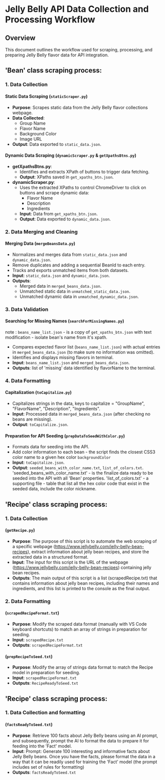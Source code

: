 # Jelly Belly API Data Collection and Processing Workflow

## Overview

This document outlines the workflow used for scraping, processing, and preparing Jelly Belly flavor data for API integration.

## 'Bean' class scraping process:

### 1. Data Collection

#### Static Data Scraping (`staticScraper.py`)

- **Purpose**: Scrapes static data from the Jelly Belly flavor collections webpage.
- **Data Collected**:
  - Group Name
  - Flavor Name
  - Background Color
  - Image URL
- **Output**: Data exported to `static_data.json`.

#### Dynamic Data Scraping (`dynamicScraper.py` & `getXpathsBtns.py`)

- **getXpathsBtns.py**:
  - Identifies and extracts XPath of buttons to trigger data fetching.
  - **Output**: XPaths saved in `get_xpaths_btn.json`.
- **dynamicScraper.py**:
  - Uses the extracted XPaths to control ChromeDriver to click on buttons and scrape dynamic data:
    - Flavor Name
    - Description
    - Ingredients
  - **Input**: Data from `get_xpaths_btn.json`.
  - **Output**: Data exported to `dynamic_data.json`.

### 2. Data Merging and Cleaning

#### Merging Data (`mergeBeansData.py`)

- Normalizes and merges data from `static_data.json` and `dynamic_data.json`.
- Remove duplicates and adding a sequential BeanId to each entry.
- Tracks and exports unmatched items from both datasets.
- **Input**: `static_data.json` and `dynamic_data.json`.
- **Outputs**:
  - Merged data in `merged_beans_data.json`.
  - Unmatched static data in `unmatched_static_data.json`.
  - Unmatched dynamic data in `unmatched_dynamic_data.json`.

### 3. Data Validation

#### Searching for Missing Names (`searchForMissingNames.py`)

note : `beans_name_list.json` - is a copy of `get_xpaths_btn.json` with text modification - isolate bean's name from it's xpath.

- Compares expected flavor list (`beans_name_list.json`) with actual entries in `merged_beans_data.json` (to make sure no information was omitted).
- Identifies and displays missing flavors in terminal.
- **Input**: `beans_name_list.json` and `merged_beans_data.json`.
- **Outputs**: list of 'missing' data identified by flavorName to the terminal.

### 4. Data Formatting

#### Capitalization (`toCapitalize.py`)

- Capitalizes strings in the data, keys to capitalize = "GroupName", "FlavorName", "Description", "Ingredients".
- **Input**: Processed data in `merged_beans_data.json` (after checking no beans are missing).
- **Output**: `toCapitalize.json`.

#### Preparation for API Seeding (`prepDataToSeedWithColor.py`)

- Formats data for seeding into the API.
- Add color information to each bean - the script finds the closest CSS3 color name to a given hex color `backgroundColor`
- **Input**: `toCapitalize.json`.
- **Output**: `seeded_beans_with_color_name.txt`, `list_of_colors.txt`.
  'seeded_beans_with_color_name.txt' - is the finalize data ready to be seeded into the API with all 'Bean' properties.
  'list_of_colors.txt' - a supporting file - table that list all the hex color code that exist in the seeded data, include the color nickname.

## 'Recipe' class scraping process:

### 1. Data Collection

#### (`getRecipe.py`)

- **Purpose**: The purpose of this script is to automate the web scraping of a specific webpage (https://www.jellybelly.com/jelly-belly-bean-recipes), extract information about jelly bean recipes, and store the extracted data in a structured format.
- **Input**: The input for this script is the URL of the webpage (https://www.jellybelly.com/jelly-belly-bean-recipes) containing jelly bean recipes.
- **Outputs**: The main output of this script is a list (scrapedRecipe.txt) that contains information about jelly bean recipes, including their names and ingredients, and this list is printed to the console as the final output.

### 2. Data Formatting

#### (`scrapedRecipeFormat.txt`)

- **Purpose**: Modify the scraped data format (manually with VS Code keyboard shortcuts) to match an array of strings in preparation for seeding.
- **Input**: `scrapedRecipe.txt`
- **Outputs**: `scrapedRecipeFormat.txt`

#### (`prepRecipeToSeed.txt`)

- **Purpose**: Modify the array of strings data format to match the Recipe model in preparation for seeding.
- **Input**: `scrapedRecipeFormat.txt`
- **Outputs**: `RecipeReadyToSeed.txt`

## 'Recipe' class scraping process:

### 1. Data Collection and formatting

#### (`factsReadyToSeed.txt`)

- **Purpose**: Retrieve 100 facts about Jelly Belly beans using an AI prompt, and subsequently, prompt the AI to format the data to prepare it for feeding into the 'Fact' model.
- **Input**: Prompt: Generate 100 interesting and informative facts about Jelly Belly beans. Once you have the facts, please format the data in a way that it can be readily used for training the 'Fact' model (the prompt includes set of rules for formatting)
- **Outputs**: `factsReadyToSeed.txt`
